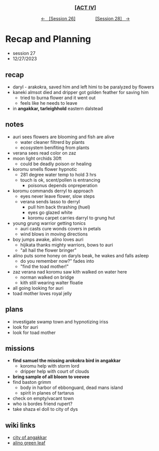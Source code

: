 <div align="center">
  <h3 align="center"><a href="https://github.com/h-griffin/dnd-notes/blob/main/grimmhaus/act-IV" >[ACT IV]</a></h3>
  <p align="center">
    <a href="https://github.com/h-griffin/dnd-notes/blob/main/grimmhaus/act-IV/23-12-13.md" >&larr; &nbsp; [Session 26]</a>
    &nbsp;&nbsp;&nbsp;&nbsp;&nbsp;&nbsp;&nbsp;&nbsp;&nbsp;&nbsp;&nbsp;&nbsp;&nbsp;&nbsp;
    <a href="https://github.com/h-griffin/dnd-notes/blob/main/grimmhaus/act-IV/24-01-02.md" >[Session 28] &nbsp; &rarr;</a>
  </p>
</div>

# Recap and Planning
- session 27
- 12/27/2023

## recap
- daryl - arakokra, saved him and left himi to be paralyzed by flowers
- kaneki almsot died and dripper got golden feather for saving him
    - tried to burna  flower and it went out
    - feels like he needs to leave
- in **angakkar, tarleighhold** eastern dalstead

## notes
- auri sees flowers are blooming and fish are alive
    - water cleaner filtrerd by plants
    - ecosystem benifiting from plants
- verana sees read color on zaz
- moon light orchids 30ft
    - could be deadly poison or healing
- koromu smells flower hypnotic
    - 281 degree water temp to hold 3 hrs
    - touch is ok, scent/pollen is entrancing
        - poisonus depends onpreperation
- koromu commands derryl to approach
    - eyes never leave flower, slow steps
    - verana sends lasso to derryl
        - pull him back thrashing (huel)
        - eyes go glazed white
        - koromu carpet carries darryl to grung hut
- young grung warrior getting tonics
    - auri casts cure wonds covers in petals
    - wind blows in moving directions
- boy jumps awake, alino loves auri
    - hijikata thanks mighty warriors, bows to auri
    - "all hail the flower bringer"
- alino puts some honey on daryls beak, he wakes and falls asleep
    - do you remember now?" fades into
    - "find the toad mother!"
- zaz verana nad koromu saw kith walked on water here
    - norman walked on bridge
    - kith still wearing walter floatie
- all going looking for auri
- toad mother loves royal jelly

## plans
- investigate swamp town and hypnotizing iriss
- look for auri
- look for toad mother

## missions
- **find samuel the missing arokokra bird in angakkar**
    - koromu help with storm lord
    - dripper help with court of clouds
- **bring sample of all bloom to veevee**
- find baston grimm
    - body in harbor of ebbonguard, dead mans island
    - spirit in planes of tartarus
- check on empty/vacant town
- who is bordes friend rupert?
- take shaza el doll to city of dys

## wiki links
- [city of angakkar](../lore.md#city-of-angakkar-eastern-dalstead)
- [alino green leaf](../lore.md#alino-greenleaf)
